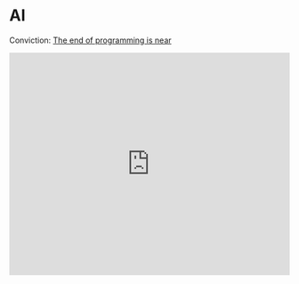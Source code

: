 # AI

Conviction: [The end of programming is near](https://mm.dreamineering.com/docs/value/wisdom/big-picture-convictions#software)

<div class="iframe-container">
  <iframe
    class="responsive-iframe"
    src="https://www.youtube.com/embed/ZV6Sz42l0hY"
    frameborder="0"
    height="400"
    allowFullScreen
    width="100%"
  ></iframe>
</div>
